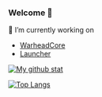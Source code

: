 ### Welcome 👋

🔭 I’m currently working on 
- [WarheadCore](https://github.com/WarheadCore/WarheadCore)
- [Launcher](https://github.com/Viste/launcher)

[![My github stat](https://github-readme-stats.vercel.app/api?username=Viste&count_private=true&show_icons=true&theme=algolia)](https://github.com/stats)

[![Top Langs](https://github-readme-stats.vercel.app/api/top-langs/?username=Viste&layout=compact&theme=algolia)](https://github.com/stats)

<!--
**Viste/Viste** is a ✨ _special_ ✨ repository because its `README.md` (this file) appears on your GitHub profile.

Here are some ideas to get you started:

- 🌱 I’m currently learning Golang
- 👯 I’m looking to collaborate on ...
- 🤔 I’m looking for help with python GUI
- 💬 Ask me about ...
- 📫 How to reach me: ...
- 😄 Pronouns: ...
- ⚡ Fun fact: ...
-->
